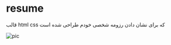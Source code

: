 # resume
قالب html css که برای نشان دادن رزومه شخصی خودم طراحی شده است 

![pic](https://user-images.githubusercontent.com/65632170/146641564-9964674a-ff8c-4213-9aeb-4fae556c44df.png)
